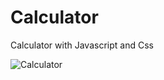 # Calculator
Calculator with Javascript and Css

![Calculator](https://user-images.githubusercontent.com/103139292/192321789-0357b87b-2274-4a98-a6cb-461777bdd6b1.png)
